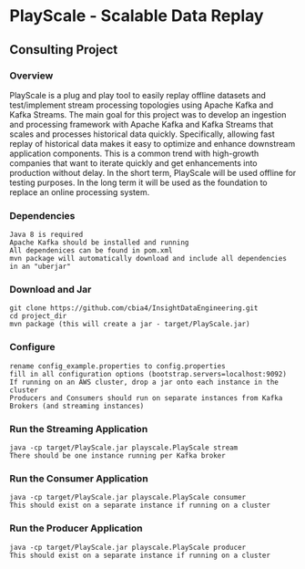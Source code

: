 # PlayScale - Scalable Data Replay
## Consulting Project

### Overview
PlayScale is a plug and play tool to easily replay offline datasets and test/implement stream processing topologies
using Apache Kafka and Kafka Streams. The main goal for this project was to develop an ingestion and processing
framework with Apache Kafka and Kafka Streams that scales and processes historical data quickly.
Specifically, allowing fast replay of historical data makes it easy to optimize and enhance downstream
application components. This is a common trend with high-growth companies that want to iterate quickly and get
enhancements into production without delay. In the short term, PlayScale will be used offline for testing purposes.
In the long term it will be used as the foundation to replace an online processing system.

### Dependencies ###
    Java 8 is required
    Apache Kafka should be installed and running
    All dependenices can be found in pom.xml
    mvn package will automatically download and include all dependencies in an "uberjar"

### Download and Jar ###
    git clone https://github.com/cbia4/InsightDataEngineering.git
    cd project_dir
    mvn package (this will create a jar - target/PlayScale.jar)

### Configure ###
    rename config_example.properties to config.properties
    fill in all configuration options (bootstrap.servers=localhost:9092)
    If running on an AWS cluster, drop a jar onto each instance in the cluster
    Producers and Consumers should run on separate instances from Kafka Brokers (and streaming instances)

### Run the Streaming Application ###
    java -cp target/PlayScale.jar playscale.PlayScale stream
    There should be one instance running per Kafka broker

### Run the Consumer Application ###
    java -cp target/PlayScale.jar playscale.PlayScale consumer
    This should exist on a separate instance if running on a cluster

### Run the Producer Application ###
    java -cp target/PlayScale.jar playscale.PlayScale producer
    This should exist on a separate instance if running on a cluster




